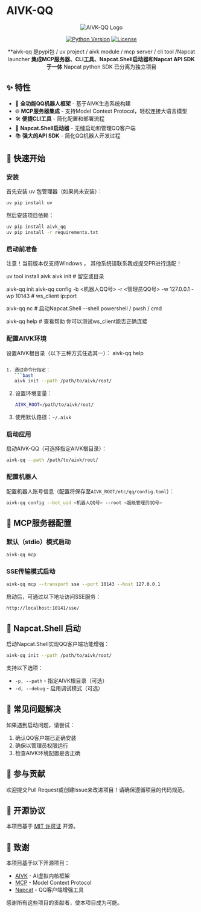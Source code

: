 # AIVK-QQ

<div align="center">
  
![AIVK-QQ Logo](https://img.shields.io/badge/AIVK--QQ-智能QQ框架-blue?style=for-the-badge&logo=tencent-qq)

[![Python Version](https://img.shields.io/badge/Python-3.13+-blue.svg)](https://www.python.org/)
[![License](https://img.shields.io/github/license/LIghtJUNction/aivk-qq)](LICENSE)

**aivk-qq 是pypi包 / uv project / aivk module / mcp server / cli tool /Napcat launcher
**集成MCP服务器、CLI工具、Napcat.Shell启动器和Napcat API SDK于一体**
Napcat python SDK 已分离为独立项目
</div>

## ✨ 特性

- 🤖 **全功能QQ机器人框架** - 基于AIVK生态系统构建
- 🌐 **MCP服务器集成** - 支持Model Context Protocol，轻松连接大语言模型
- 🛠️ **便捷CLI工具** - 简化配置和部署流程
- 🚀 **Napcat.Shell启动器** - 无缝启动和管理QQ客户端
- 📚 **强大的API SDK** - 简化QQ机器人开发过程

## 🚀 快速开始

### 安装

首先安装 uv 包管理器（如果尚未安装）：

```bash
uv pip install uv
```

然后安装项目依赖：

```bash
uv pip install aivk_qq
uv pip install -r requirements.txt
```


### 启动前准备

注意！当前版本仅支持Windows ， 其他系统请联系我或提交PR进行适配！

uv tool install aivk
aivk init # 留空或目录

aivk-qq init 
aivk-qq config -b <机器人QQ号> -r <管理员QQ号> -w 127.0.0.1 -wp 10143 # ws_client ip:port

aivk-qq nc # 启动Napcat.Shell --shell powershell / pwsh / cmd

aivk-qq help # 查看帮助 你可以测试ws_client能否正确连接

### 配置AIVK环境

设置AIVK根目录（以下三种方式任选其一）：
aivk-qq help <command>

```bash

1. 通过命令行指定：
   ```bash
   aivk init --path /path/to/aivk/root/
   ```

2. 设置环境变量：
   ```bash
   AIVK_ROOT=/path/to/aivk/root/
   ```

3. 使用默认路径：`~/.aivk`

### 启动应用

启动AIVK-QQ（可选择指定AIVK根目录）：

```bash
aivk-qq --path /path/to/aivk/root/
```

### 配置机器人

配置机器人账号信息（配置将保存至`AIVK_ROOT/etc/qq/config.toml`）：

```bash
aivk-qq config --bot_uid <机器人QQ号> --root <超级管理员QQ号>
```

## 💼 MCP服务器配置

### 默认（stdio）模式启动

```bash
aivk-qq mcp
```

### SSE传输模式启动

```bash
aivk-qq mcp --transport sse --port 10143 --host 127.0.0.1
```

启动后，可通过以下地址访问SSE服务：
```
http://localhost:10141/sse/
```

## 📱 Napcat.Shell 启动

启动Napcat.Shell实现QQ客户端功能增强：

   ```bash
   aivk-qq init --path /path/to/aivk/root/
   ```

支持以下选项：
- `-p, --path` - 指定AIVK根目录（可选）
- `-d, --debug` - 启用调试模式（可选）

## 🔧 常见问题解决

如果遇到启动问题，请尝试：
1. 确认QQ客户端已正确安装
2. 确保以管理员权限运行
3. 检查AIVK环境配置是否正确

## 🤝 参与贡献

欢迎提交Pull Request或创建Issue来改进项目！请确保遵循项目的代码规范。

## 📄 开源协议

本项目基于 [MIT 许可证](LICENSE) 开源。

## 🙏 致谢

本项目基于以下开源项目：

- [AIVK](https://github.com/LIghtJUNction/aivk) - AI虚拟内核框架
- [MCP](https://github.com/modelcontextprotocol/python-sdk) - Model Context Protocol
- [Napcat](https://github.com/RockChinQ/NapCat) - QQ客户端增强工具

感谢所有这些项目的贡献者，使本项目成为可能。
